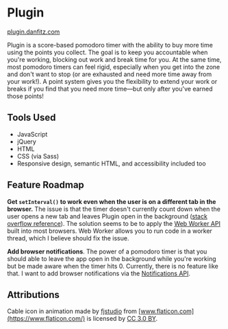 # Plugin

[plugin.danfitz.com](https://plugin.danfitz.com)

Plugin is a score-based pomodoro timer with the ability to buy more time using the points you collect. The goal is to keep you accountable when you're working, blocking out work and break time for you. At the same time, most pomodoro timers can feel rigid, especially when you get into the zone and don't want to stop (or are exhausted and need more time away from your work!). A point system gives you the flexibility to extend your work or breaks if you find that you need more time—but only after you've earned those points!

## Tools Used

* JavaScript
* jQuery
* HTML
* CSS (via Sass)
* Responsive design, semantic HTML, and accessibility included too

## Feature Roadmap

**Get `setInterval()` to work even when the user is on a different tab in the browser.** The issue is that the timer doesn't currently count down when the user opens a new tab and leaves Plugin open in the background ([stack overflow reference](https://stackoverflow.com/questions/5927284/how-can-i-make-setinterval-also-work-when-a-tab-is-inactive-in-chrome/5927432#5927432)). The solution seems to be to apply the [Web Worker API](https://developer.mozilla.org/en-US/docs/Web/API/Web_Workers_API/Using_web_workers) built into most browsers. Web Worker allows you to run code in a worker thread, which I believe should fix the issue.

**Add browser notifications**. The power of a pomodoro timer is that you should able to leave the app open in the background while you're working but be made aware when the timer hits 0. Currently, there is no feature like that. I want to add browser notifications via the [Notifications API](https://developer.mozilla.org/en-US/docs/Web/API/Notifications_API).

## Attributions

Cable icon in animation made by [fjstudio](https://www.flaticon.com/authors/fjstudio) from [www.flaticon.com](https://www.flaticon.com/) is licensed by [CC 3.0 BY](http://creativecommons.org/licenses/by/3.0/).
